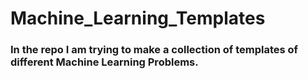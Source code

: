 # Machine_Learning_Templates

### In the repo I am trying to make a collection of templates of different Machine Learning Problems.
